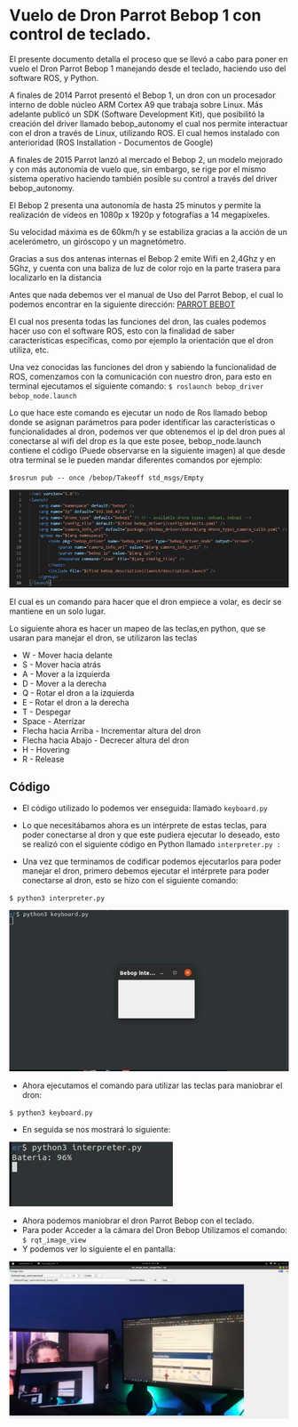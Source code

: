 # Vuelo de Dron Parrot Bebop 1 con control de teclado.

El presente documento detalla el proceso que se llevó a cabo para poner en vuelo el Dron Parrot Bebop 1 manejando desde el teclado, haciendo uso del software ROS, y Python.

A finales de 2014 Parrot presentó el Bebop 1, un dron con un procesador interno de doble núcleo ARM Cortex A9 que trabaja sobre Linux. Más adelante publicó un SDK (Software Development Kit), que posibilitó la creación del driver llamado bebop_autonomy el cual nos permite interactuar con el dron a través de Linux, utilizando ROS. El cual hemos instalado con anterioridad (ROS Installation - Documentos de Google)

A finales de 2015 Parrot lanzó al mercado el Bebop 2, un modelo mejorado y con más autonomía de vuelo que, sin embargo, se rige por el mismo sistema operativo haciendo también posible su control a través del driver bebop_autonomy. 

El Bebop 2 presenta una autonomía de hasta 25 minutos y permite la realización de vídeos en 1080p x 1920p y fotografías a 14 megapíxeles. 

Su velocidad máxima es de 60km/h y se estabiliza gracias a la acción de un acelerómetro, un giróscopo y un magnetómetro.

Gracias a sus dos antenas internas el Bebop 2 emite Wifi en 2,4Ghz y en 5Ghz, y cuenta con una baliza de luz de color rojo en la parte trasera para localizarlo en la distancia

Antes que nada debemos ver el manual de Uso del Parrot Bebop, el cual lo podemos encontrar en la siguiente dirección: [PARROT BEBOT](https://asset.conrad.com/media10/add/160267/c1/-/es/001300885ML03/manual-1300885-parrot-bebop-drone-blau-quadcopter-rtf-camera-drone-first-person-view-gps-function.pdf "PARROT BEBOT")

El cual nos presenta todas las funciones del dron, las cuales podemos hacer uso con el software ROS, esto con la finalidad de saber características específicas, como por ejemplo la orientación que el dron utiliza, etc.

Una vez conocidas las funciones del dron y sabiendo la funcionalidad de ROS, comenzamos con la comunicación con nuestro dron, para esto en terminal ejecutamos el siguiente comando:
`$ roslaunch bebop_driver bebop_node.launch`

Lo que hace este comando es ejecutar un nodo de Ros llamado bebop donde se asignan parámetros para poder identificar las características o funcionalidades al dron, podemos ver que obtenemos el ip del dron pues al conectarse al wifi del drop es la que este posee, bebop_node.launch contiene el código (Puede observarse en la siguiente imagen)  al que desde otra terminal se le pueden mandar diferentes comandos por ejemplo:

`$rosrun pub -- once /bebop/Takeoff std_msgs/Empty `

[![](https://github.com/SSVueloDron/SSVD/blob/main/img/bebop_nodelauch.png)](https://github.com/SSVueloDron/SSVD/blob/main/img/bebop_nodelauch.png)

El cual es un comando para hacer que el dron empiece a volar, es decir se mantiene en un solo lugar.

Lo siguiente ahora es hacer un mapeo de las teclas,en python, que se usaran para manejar el dron, se utilizaron las teclas 

-  W - Mover hacia delante
-  S -  Mover hacia atrás
-  A - Mover a la izquierda
-  D - Mover a la derecha
-  Q - Rotar el dron a la izquierda
-  E - Rotar el dron a la derecha
- T - Despegar
- Space - Aterrizar
- Flecha hacia Arriba - Incrementar altura del dron
- Flecha hacia Abajo - Decrecer altura del dron
- H - Hovering
- R - Release

## Código
- El código utilizado lo podemos ver enseguida: llamado `keyboard.py`

- Lo que necesitábamos ahora es un intérprete de estas teclas, para poder conectarse al dron y que este pudiera ejecutar lo deseado, esto se realizó con el siguiente código en Python llamado `interpreter.py :`

- Una vez que terminamos de codificar podemos ejecutarlos para poder manejar el dron, primero debemos ejecutar el intérprete para poder conectarse al dron, esto se hizo con el siguiente comando:

`$ python3 interpreter.py`

[![](https://github.com/SSVueloDron/SSVD/blob/main/img/interpreter.jpg)](https://github.com/SSVueloDron/SSVD/blob/main/img/interpreter.jpg)

- Ahora ejecutamos el comando para utilizar las teclas para maniobrar el dron:

`$ python3 keyboard.py`
- En seguida se nos mostrará lo siguiente:

[![](https://github.com/SSVueloDron/SSVD/blob/main/img/batery96.jpg)](https://github.com/SSVueloDron/SSVD/blob/main/img/batery96.jpg)

- Ahora podemos maniobrar el dron Parrot Bebop con el teclado. 
- Para poder Acceder a la cámara del Dron Bebop Utilizamos el comando:
`$ rqt_image_view `
- Y podemos ver lo siguiente el en pantalla:

[![](https://github.com/SSVueloDron/SSVD/blob/main/img/pantalla.png)](https://github.com/SSVueloDron/SSVD/blob/main/img/pantalla.png)


